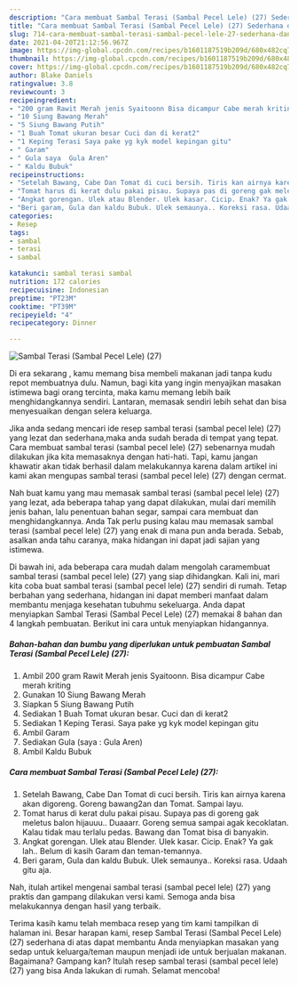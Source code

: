 ```yaml
---
description: "Cara membuat Sambal Terasi (Sambal Pecel Lele) (27) Sederhana dan Mudah Dibuat"
title: "Cara membuat Sambal Terasi (Sambal Pecel Lele) (27) Sederhana dan Mudah Dibuat"
slug: 714-cara-membuat-sambal-terasi-sambal-pecel-lele-27-sederhana-dan-mudah-dibuat
date: 2021-04-20T21:12:56.967Z
image: https://img-global.cpcdn.com/recipes/b1601187519b209d/680x482cq70/sambal-terasi-sambal-pecel-lele-27-foto-resep-utama.jpg
thumbnail: https://img-global.cpcdn.com/recipes/b1601187519b209d/680x482cq70/sambal-terasi-sambal-pecel-lele-27-foto-resep-utama.jpg
cover: https://img-global.cpcdn.com/recipes/b1601187519b209d/680x482cq70/sambal-terasi-sambal-pecel-lele-27-foto-resep-utama.jpg
author: Blake Daniels
ratingvalue: 3.8
reviewcount: 3
recipeingredient:
- "200 gram Rawit Merah jenis Syaitoonn Bisa dicampur Cabe merah kriting"
- "10 Siung Bawang Merah"
- "5 Siung Bawang Putih"
- "1 Buah Tomat ukuran besar Cuci dan di kerat2"
- "1 Keping Terasi Saya pake yg kyk model kepingan gitu"
- " Garam"
- " Gula saya  Gula Aren"
- " Kaldu Bubuk"
recipeinstructions:
- "Setelah Bawang, Cabe Dan Tomat di cuci bersih. Tiris kan airnya karena akan digoreng. Goreng bawang2an dan Tomat. Sampai layu."
- "Tomat harus di kerat dulu pakai pisau. Supaya pas di goreng gak meletus balon hijauuu.. Duaaarr. Goreng semua sampai agak kecoklatan. Kalau tidak mau terlalu pedas. Bawang dan Tomat bisa di banyakin."
- "Angkat gorengan. Ulek atau Blender. Ulek kasar. Cicip. Enak? Ya gak lah.. Belum di kasih Garam dan teman-temannya."
- "Beri garam, Gula dan kaldu Bubuk. Ulek semaunya.. Koreksi rasa. Udaah gitu aja."
categories:
- Resep
tags:
- sambal
- terasi
- sambal

katakunci: sambal terasi sambal 
nutrition: 172 calories
recipecuisine: Indonesian
preptime: "PT23M"
cooktime: "PT39M"
recipeyield: "4"
recipecategory: Dinner

---
```



![Sambal Terasi (Sambal Pecel Lele) (27)](https://img-global.cpcdn.com/recipes/b1601187519b209d/680x482cq70/sambal-terasi-sambal-pecel-lele-27-foto-resep-utama.jpg)

Di era  sekarang , kamu memang bisa membeli makanan jadi tanpa kudu repot membuatnya dulu. Namun, bagi kita yang ingin menyajikan masakan istimewa bagi orang tercinta, maka kamu memang lebih baik menghidangkannya sendiri. Lantaran, memasak sendiri lebih sehat dan bisa menyesuaikan dengan selera keluarga.

Jika anda sedang mencari ide resep sambal terasi (sambal pecel lele) (27) yang lezat dan sederhana,maka anda sudah berada di tempat yang tepat. Cara membuat sambal terasi (sambal pecel lele) (27)  sebenarnya mudah dilakukan jika kita memasaknya dengan hati-hati. Tapi, kamu jangan khawatir akan tidak berhasil dalam melakukannya 
karena dalam artikel ini kami akan mengupas sambal terasi (sambal pecel lele) (27) dengan cermat.  



Nah buat kamu yang mau memasak sambal terasi (sambal pecel lele) (27) yang lezat, ada beberapa tahap yang dapat dilakukan, mulai dari memilih jenis bahan, lalu penentuan bahan segar, sampai cara membuat dan menghidangkannya. Anda Tak perlu pusing kalau mau memasak sambal terasi (sambal pecel lele) (27) yang enak di mana pun anda berada. Sebab, asalkan anda  tahu caranya, maka hidangan ini dapat jadi sajian yang istimewa.

Di bawah ini, ada beberapa cara mudah dalam mengolah caramembuat sambal terasi (sambal pecel lele) (27) yang siap dihidangkan. Kali ini, mari kita coba buat sambal terasi (sambal pecel lele) (27) sendiri di rumah. Tetap berbahan yang sederhana, hidangan ini dapat memberi manfaat dalam membantu menjaga kesehatan tubuhmu sekeluarga. Anda dapat menyiapkan Sambal Terasi (Sambal Pecel Lele) (27) memakai 8 bahan dan 4 langkah pembuatan. Berikut ini cara untuk menyiapkan hidangannya.

<!--inarticleads1-->

##### Bahan-bahan dan bumbu yang diperlukan untuk pembuatan Sambal Terasi (Sambal Pecel Lele) (27):

1. Ambil 200 gram Rawit Merah jenis Syaitoonn. Bisa dicampur Cabe merah kriting
1. Gunakan 10 Siung Bawang Merah
1. Siapkan 5 Siung Bawang Putih
1. Sediakan 1 Buah Tomat ukuran besar. Cuci dan di kerat2
1. Sediakan 1 Keping Terasi. Saya pake yg kyk model kepingan gitu
1. Ambil  Garam
1. Sediakan  Gula (saya : Gula Aren)
1. Ambil  Kaldu Bubuk




<!--inarticleads2-->

##### Cara membuat Sambal Terasi (Sambal Pecel Lele) (27):

1. Setelah Bawang, Cabe Dan Tomat di cuci bersih. Tiris kan airnya karena akan digoreng. Goreng bawang2an dan Tomat. Sampai layu.
1. Tomat harus di kerat dulu pakai pisau. Supaya pas di goreng gak meletus balon hijauuu.. Duaaarr. Goreng semua sampai agak kecoklatan. Kalau tidak mau terlalu pedas. Bawang dan Tomat bisa di banyakin.
1. Angkat gorengan. Ulek atau Blender. Ulek kasar. Cicip. Enak? Ya gak lah.. Belum di kasih Garam dan teman-temannya.
1. Beri garam, Gula dan kaldu Bubuk. Ulek semaunya.. Koreksi rasa. Udaah gitu aja.




Nah, itulah artikel mengenai  sambal terasi (sambal pecel lele) (27)  yang praktis dan gampang dilakukan versi kami. Semoga anda bisa melakukannya dengan hasil yang terbaik. 

Terima kasih kamu telah membaca resep yang tim kami tampilkan di halaman ini. Besar harapan kami, resep  Sambal Terasi (Sambal Pecel Lele) (27) sederhana di atas dapat membantu Anda menyiapkan masakan yang sedap untuk keluarga/teman maupun menjadi ide untuk berjualan makanan. Bagaimana? Gampang kan? Itulah resep sambal terasi (sambal pecel lele) (27) yang bisa Anda lakukan di rumah. Selamat mencoba!

